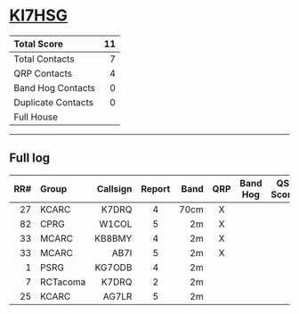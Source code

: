 # [KI7HSG](https://www.qrz.com/db/KI7HSG)

| Total Score        |   11 |
|:-------------------|-----:|
| Total Contacts     |    7 |
| QRP Contacts       |    4 |
| Band Hog Contacts  |    0 |
| Duplicate Contacts |    0 |
| Full House         |      |

---

## Full log

|   RR# | Group    |   Callsign |  Report  |   Band |  QRP  |  Band Hog  |   QSO Score |
|------:|:---------|-----------:|:--------:|-------:|:-----:|:----------:|------------:|
|    27 | KCARC    |      K7DRQ |    4     |   70cm |   X   |            |           2 |
|    82 | CPRG     |      W1COL |    5     |     2m |   X   |            |           2 |
|    33 | MCARC    |     KB8BMY |    4     |     2m |   X   |            |           2 |
|    33 | MCARC    |       AB7I |    5     |     2m |   X   |            |           2 |
|     1 | PSRG     |     KG7ODB |    4     |     2m |       |            |           1 |
|     7 | RCTacoma |      K7DRQ |    2     |     2m |       |            |           1 |
|    25 | KCARC    |      AG7LR |    5     |     2m |       |            |           1 |